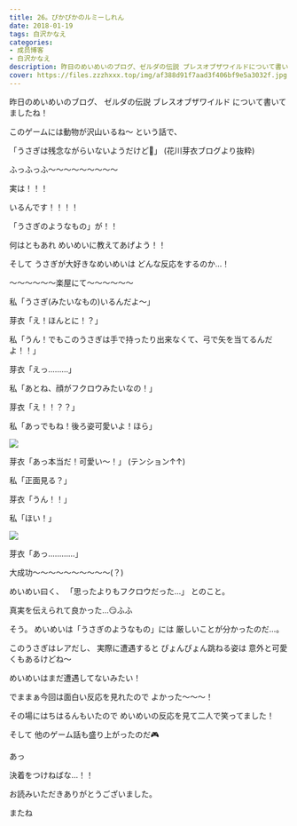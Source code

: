 ```yaml
---
title: 26。ぴかぴかのルミーしれん
date: 2018-01-19
tags: 白沢かなえ
categories: 
- 成员博客
- 白沢かなえ
description: 昨日のめいめいのブログ、ゼルダの伝説 ブレスオブザワイルドについて書いてましたね！このゲームには動物が沢山いるね〜という話で、「うさぎは残念ながらいないようだけど🐰」(...
cover: https://files.zzzhxxx.top/img/af388d91f7aad3f406bf9e5a3032f.jpg 
---
```







昨日のめいめいのブログ、
ゼルダの伝説 ブレスオブザワイルド
について書いてましたね！



このゲームには動物が沢山いるね〜
という話で、

「うさぎは残念ながらいないようだけど🐰」
(花川芽衣ブログより抜粋)








ふっふっふ〜〜〜〜〜〜〜〜〜



実は！！！

いるんです！！！！


「うさぎのようなもの」が！！








何はともあれ
めいめいに教えてあげよう！！


そして
うさぎが大好きなめいめいは
どんな反応をするのか…！







〜〜〜〜〜〜楽屋にて〜〜〜〜〜〜



私「うさぎ(みたいなもの)いるんだよ〜」

芽衣「え！ほんとに！？」

私「うん！でもこのうさぎは手で持ったり出来なくて、弓で矢を当てるんだよ！！」

芽衣「えっ………」

私「あとね、顔がフクロウみたいなの！」

芽衣「え！！？？」

私「あっでもね！後ろ姿可愛いよ！ほら」


![](https://files.zzzhxxx.top/img/af388d91f7aad3f406bf9e5a3032f.jpg)



芽衣「あっ本当だ！可愛い〜！」
(テンション↑↑)

私「正面見る？」

芽衣「うん！！」

私「ほい！」


![](https://files.zzzhxxx.top/img/af388d91f7aad3f406bf9e5a3032f-01.jpg)



芽衣「あっ…………」









大成功〜〜〜〜〜〜〜〜〜〜(？)






めいめい曰く、
「思ったよりもフクロウだった…」
とのこと。





真実を伝えられて良かった…😏ふふ


そう。
めいめいは「うさぎのようなもの」には
厳しいことが分かったのだ…。





このうさぎはレアだし、
実際に遭遇すると
ぴょんぴょん跳ねる姿は
意外と可愛くもあるけどね〜

めいめいはまだ遭遇してないみたい！




でままぁ今回は面白い反応を見れたので
よかった〜〜〜！

その場にはちはるんもいたので
めいめいの反応を見て二人で笑ってました！


そして
他のゲーム話も盛り上がったのだ🎮





あっ

決着をつけねばな…！！










お読みいただきありがとうございました。

またね


